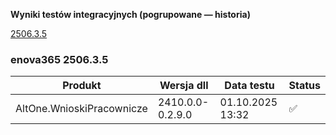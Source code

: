 **Wyniki testów integracyjnych (pogrupowane — historia)**

[2506.3.5](#enova365-250635)

### enova365 2506.3.5

| Produkt                   | Wersja dll       | Data testu       | Status |
|---------------------------|------------------|------------------|--------|
| AltOne.WnioskiPracownicze | 2410.0.0-0.2.9.0 | 01.10.2025 13:32 | ✅      |

